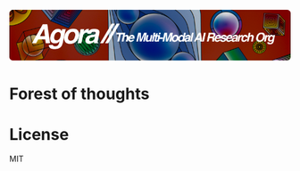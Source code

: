 [![Multi-Modality](agorabanner.png)](https://discord.gg/qUtxnK2NMf)

# Forest of thoughts



# License
MIT

